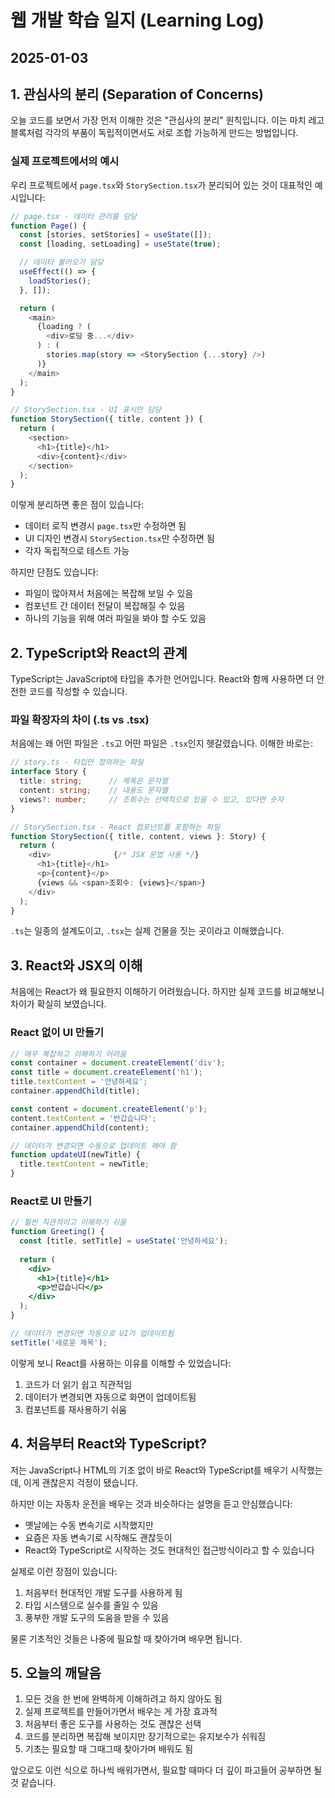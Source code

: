 # 웹 개발 학습 일지 (Learning Log)

## 2025-01-03

## 1. 관심사의 분리 (Separation of Concerns)

오늘 코드를 보면서 가장 먼저 이해한 것은 "관심사의 분리" 원칙입니다. 이는 마치 레고 블록처럼 각각의 부품이 독립적이면서도 서로 조합 가능하게 만드는 방법입니다.

### 실제 프로젝트에서의 예시
우리 프로젝트에서 `page.tsx`와 `StorySection.tsx`가 분리되어 있는 것이 대표적인 예시입니다:

```typescript
// page.tsx - 데이터 관리를 담당
function Page() {
  const [stories, setStories] = useState([]);
  const [loading, setLoading] = useState(true);

  // 데이터 불러오기 담당
  useEffect(() => {
    loadStories();
  }, []);

  return (
    <main>
      {loading ? (
        <div>로딩 중...</div>
      ) : (
        stories.map(story => <StorySection {...story} />)
      )}
    </main>
  );
}

// StorySection.tsx - UI 표시만 담당
function StorySection({ title, content }) {
  return (
    <section>
      <h1>{title}</h1>
      <div>{content}</div>
    </section>
  );
}
```

이렇게 분리하면 좋은 점이 있습니다:
- 데이터 로직 변경시 `page.tsx`만 수정하면 됨
- UI 디자인 변경시 `StorySection.tsx`만 수정하면 됨
- 각자 독립적으로 테스트 가능

하지만 단점도 있습니다:
- 파일이 많아져서 처음에는 복잡해 보일 수 있음
- 컴포넌트 간 데이터 전달이 복잡해질 수 있음
- 하나의 기능을 위해 여러 파일을 봐야 할 수도 있음

## 2. TypeScript와 React의 관계

TypeScript는 JavaScript에 타입을 추가한 언어입니다. React와 함께 사용하면 더 안전한 코드를 작성할 수 있습니다.

### 파일 확장자의 차이 (.ts vs .tsx)
처음에는 왜 어떤 파일은 `.ts`고 어떤 파일은 `.tsx`인지 헷갈렸습니다. 이해한 바로는:

```typescript
// story.ts - 타입만 정의하는 파일
interface Story {
  title: string;      // 제목은 문자열
  content: string;    // 내용도 문자열
  views?: number;     // 조회수는 선택적으로 있을 수 있고, 있다면 숫자
}

// StorySection.tsx - React 컴포넌트를 포함하는 파일
function StorySection({ title, content, views }: Story) {
  return (
    <div>              {/* JSX 문법 사용 */}
      <h1>{title}</h1>
      <p>{content}</p>
      {views && <span>조회수: {views}</span>}
    </div>
  );
}
```

`.ts`는 일종의 설계도이고, `.tsx`는 실제 건물을 짓는 곳이라고 이해했습니다.

## 3. React와 JSX의 이해

처음에는 React가 왜 필요한지 이해하기 어려웠습니다. 하지만 실제 코드를 비교해보니 차이가 확실히 보였습니다.

### React 없이 UI 만들기
```javascript
// 매우 복잡하고 이해하기 어려움
const container = document.createElement('div');
const title = document.createElement('h1');
title.textContent = '안녕하세요';
container.appendChild(title);

const content = document.createElement('p');
content.textContent = '반갑습니다';
container.appendChild(content);

// 데이터가 변경되면 수동으로 업데이트 해야 함
function updateUI(newTitle) {
  title.textContent = newTitle;
}
```

### React로 UI 만들기
```jsx
// 훨씬 직관적이고 이해하기 쉬움
function Greeting() {
  const [title, setTitle] = useState('안녕하세요');
  
  return (
    <div>
      <h1>{title}</h1>
      <p>반갑습니다</p>
    </div>
  );
}

// 데이터가 변경되면 자동으로 UI가 업데이트됨
setTitle('새로운 제목');
```

이렇게 보니 React를 사용하는 이유를 이해할 수 있었습니다:
1. 코드가 더 읽기 쉽고 직관적임
2. 데이터가 변경되면 자동으로 화면이 업데이트됨
3. 컴포넌트를 재사용하기 쉬움

## 4. 처음부터 React와 TypeScript?

저는 JavaScript나 HTML의 기초 없이 바로 React와 TypeScript를 배우기 시작했는데, 이게 괜찮은지 걱정이 됐습니다.

하지만 이는 자동차 운전을 배우는 것과 비슷하다는 설명을 듣고 안심했습니다:
- 옛날에는 수동 변속기로 시작했지만
- 요즘은 자동 변속기로 시작해도 괜찮듯이
- React와 TypeScript로 시작하는 것도 현대적인 접근방식이라고 할 수 있습니다

실제로 이런 장점이 있습니다:
1. 처음부터 현대적인 개발 도구를 사용하게 됨
2. 타입 시스템으로 실수를 줄일 수 있음
3. 풍부한 개발 도구의 도움을 받을 수 있음

물론 기초적인 것들은 나중에 필요할 때 찾아가며 배우면 됩니다.

## 5. 오늘의 깨달음

1. 모든 것을 한 번에 완벽하게 이해하려고 하지 않아도 됨
2. 실제 프로젝트를 만들어가면서 배우는 게 가장 효과적
3. 처음부터 좋은 도구를 사용하는 것도 괜찮은 선택
4. 코드를 분리하면 복잡해 보이지만 장기적으로는 유지보수가 쉬워짐
5. 기초는 필요할 때 그때그때 찾아가며 배워도 됨

앞으로도 이런 식으로 하나씩 배워가면서, 필요할 때마다 더 깊이 파고들어 공부하면 될 것 같습니다.